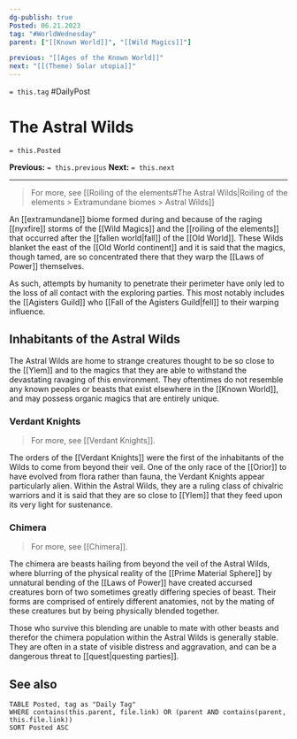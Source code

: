 ```yaml
---
dg-publish: true
Posted: 06.21.2023
tag: "#WorldWednesday"
parent: ["[[Known World]]", "[[Wild Magics]]"]

previous: "[[Ages of the Known World]]"
next: "[[(Theme) Solar utopia]]"
---
```

`= this.tag` #DailyPost 
# The Astral Wilds
`= this.Posted`

**Previous:** `= this.previous`
**Next:** `= this.next`

---

> For more, see [[Roiling of the elements#The Astral Wilds|Roiling of the elements > Extramundane biomes > Astral Wilds]]

An [[extramundane]] biome formed during and because of the raging [[nyxfire]] storms of the [[Wild Magics]] and the [[roiling of the elements]] that occurred after the [[fallen world|fall]] of the [[Old World]]. These Wilds blanket the east of the [[Old World continent]] and it is said that the magics, though tamed, are so concentrated there that they warp the [[Laws of Power]] themselves.

As such, attempts by humanity to penetrate their perimeter have only led to the loss of all contact with the exploring parties. This most notably includes the [[Agisters Guild]] who [[Fall of the Agisters Guild|fell]] to their warping influence.

## Inhabitants of the Astral Wilds

The Astral Wilds are home to strange creatures thought to be so close to the [[Ylem]] and to the magics that they are able to withstand the devastating ravaging of this environment. They oftentimes do not resemble any known peoples or beasts that exist elsewhere in the [[Known World]], and may possess organic magics that are entirely unique.

### Verdant Knights

> For more, see [[Verdant Knights]].

The orders of the [[Verdant Knights]] were the first of the inhabitants of the Wilds to come from beyond their veil. One of the only race of the [[Orior]] to have evolved from flora rather than fauna, the Verdant Knights appear particularly alien. Within the Astral Wilds, they are a ruling class of chivalric warriors and it is said that they are so close to [[Ylem]] that they feed upon its very light for sustenance.

### Chimera

> For more, see [[Chimera]].

The chimera are beasts hailing from beyond the veil of the Astral Wilds, where blurring of the physical reality of the [[Prime Material Sphere]] by unnatural bending of the [[Laws of Power]] have created accursed creatures born of two sometimes greatly differing species of beast. Their forms are comprised of entirely different anatomies, not by the mating of these creatures but by being physically blended together.

Those who survive this blending are unable to mate with other beasts and therefor the chimera population within the Astral Wilds is generally stable. They are often in a state of visible distress and aggravation, and can be a dangerous threat to [[quest|questing parties]].

## See also

```dataview
TABLE Posted, tag as "Daily Tag"
WHERE contains(this.parent, file.link) OR (parent AND contains(parent, this.file.link))
SORT Posted ASC
```